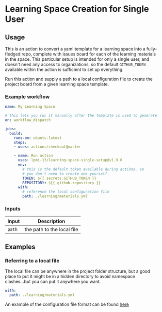 # Learning Space Creation for Single User

## Usage

This is an action to convert a yaml template for a learning space into a fully-fledged repo, complete with issues board for each of the learning materials in the space. This particular setup is intended for only a single user, and doesn't need any access to organizations, so the default `GITHUB_TOKEN` available within the action is sufficient to set up everything.

Run this action and supply a path to a local configuration file to create the project board from a given learning space template.

### Example workflow

```yaml
name: My Learning Space

# this lets you run it manually after the template is used to generate a new repo
on: workflow_dispatch

jobs:
  build:
    runs-on: ubuntu-latest
    steps:
    - uses: actions/checkout@master

    - name: Run action
      uses: lpmi-13/learning-space-single-setup@v1.0.0
      env:
        # this is the default token available during actions, so
        # you don't need to create one yourself
        TOKEN: ${{ secrets.GITHUB_TOKEN }}
        REPOSITORY: ${{ github.repository }}
      with:
        # reference the local configuration file
        path: ./learning/materials.yml
```

### Inputs

| Input                                             | Description                                        |
|------------------------------------------------------|-----------------------------------------------|
| `path`  | the path to the local file |

## Examples

### Referring to a local file

The local file can be anywhere in the project folder structure, but a good place to put it might be in a hidden directory to avoid namespace clashes...but you can put it anywhere you want.

```yaml
with:
  path: ./learning/materials.yml
```

An example of the configuration file format can be found [here](https://github.com/learning-as-code/learning-space-template/blob/main/.learning/materials.yml)

